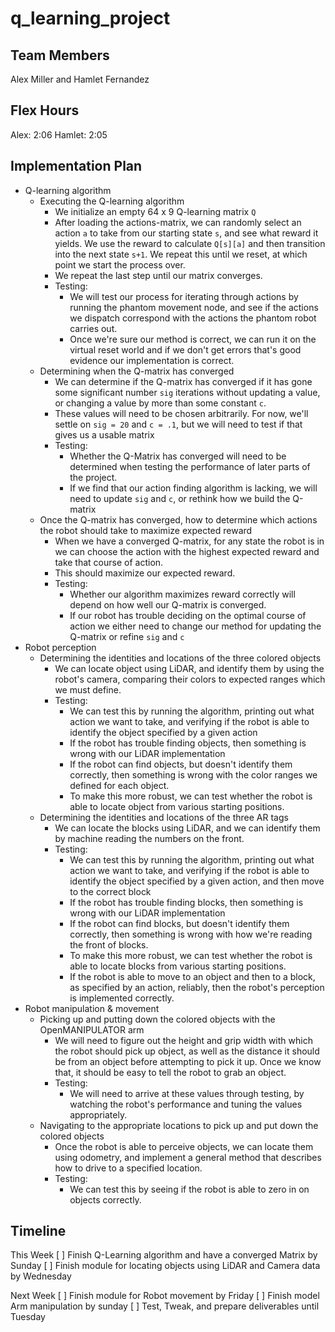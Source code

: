 # q_learning_project

## Team Members
Alex Miller and Hamlet Fernandez

## Flex Hours
Alex: 2:06
Hamlet: 2:05

## Implementation Plan
- Q-learning algorithm
  - Executing the Q-learning algorithm
    - We initialize an empty 64 x 9 Q-learning matrix `Q`
    - After loading the actions-matrix, we can randomly select an action `a` to take from our starting state `s`, and see what reward it yields. We use the reward to calculate `Q[s][a]` and then transition into the next state `s+1`. We repeat this until we reset, at which point we start the process over.
    - We repeat the last step until our matrix converges.
    - Testing:
      - We will test our process for iterating through actions by running the phantom movement node, and see if the actions we dispatch correspond with the actions the phantom robot carries out.
      - Once we're sure our method is correct, we can run it on the virtual reset world and if we don't get errors that's good evidence our implementation is correct.
  - Determining when the Q-matrix has converged
    - We can determine if the Q-matrix has converged if it has gone some significant number `sig` iterations without updating a value, or changing a value by more than some constant `c`.
    - These values will need to be chosen arbitrarily. For now, we'll settle on `sig = 20` and `c = .1`, but we will need to test if that gives us a usable matrix
    - Testing:
      - Whether the Q-Matrix has converged will need to be determined when testing the performance of later parts of the project.
      - If we find that our action finding algorithm is lacking, we will need to update `sig` and `c`, or rethink how we build the Q-matrix
  - Once the Q-matrix has converged, how to determine which actions the robot should take to maximize expected reward
    - When we have a converged Q-matrix, for any state the robot is in we can choose the action with the highest expected reward and take that course of action.
    - This should maximize our expected reward.
    - Testing:
      - Whether our algorithm maximizes reward correctly will depend on how well our Q-matrix is converged.
      - If our robot has trouble deciding on the optimal course of action we either need to change our method for updating the Q-matrix or refine `sig` and `c`
- Robot perception
  - Determining the identities and locations of the three colored objects
    - We can locate object using LiDAR, and identify them by using the robot's camera, comparing their colors to expected ranges which we must define.
    - Testing:
      - We can test this by running the algorithm, printing out what action we want to take, and verifying if the robot is able to identify the object specified by a given action
      - If the robot has trouble finding objects, then something is wrong with our LiDAR implementation
      - If the robot can find objects, but doesn't identify them correctly, then something is wrong with the color ranges we defined for each object.
      - To make this more robust, we can test whether the robot is able to locate object from various starting positions.
  - Determining the identities and locations of the three AR tags
    - We can locate the blocks using LiDAR, and we can identify them by machine reading the numbers on the front.
    - Testing:
      - We can test this by running the algorithm, printing out what action we want to take, and verifying if the robot is able to identify the object specified by a given action, and then move to the correct block
      - If the robot has trouble finding blocks, then something is wrong with our LiDAR implementation
      - If the robot can find blocks, but doesn't identify them correctly, then something is wrong with how we're reading the front of blocks.
      - To make this more robust, we can test whether the robot is able to locate blocks from various starting positions.
      - If the robot is able to move to an object and then to a block, as specified by an action, reliably, then the robot's perception is implemented correctly.
- Robot manipulation & movement
   - Picking up and putting down the colored objects with the OpenMANIPULATOR arm
     - We will need to figure out the height and grip width with which the robot should pick up object, as well as the distance it should be from an object before attempting to pick it up. Once we know that, it should be easy to tell the robot to grab an object.
     - Testing:
       - We will need to arrive at these values through testing, by watching the robot's performance and tuning the values appropriately.
   - Navigating to the appropriate locations to pick up and put down the colored objects 
     - Once the robot is able to perceive objects, we can locate them using odometry, and implement a general method that describes how to drive to a specified location.
     - Testing:
       - We can test this by seeing if the robot is able to zero in on objects correctly.

## Timeline

This Week
[ ] Finish Q-Learning algorithm and have a converged Matrix by Sunday
[ ] Finish module for locating objects using LiDAR and Camera data by Wednesday

Next Week
[ ] Finish module for Robot movement by Friday
[ ] Finish model Arm manipulation by sunday
[ ] Test, Tweak, and prepare deliverables until Tuesday